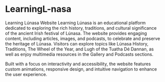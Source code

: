 # LearningL-nasa

Learning Lúnasa Website
Learning Lúnasa is an educational platform dedicated to exploring the rich history, traditions, and cultural significance of the ancient Irish festival of Lúnasa. The website provides engaging content, including articles, images, and podcasts, to celebrate and preserve the heritage of Lúnasa. Visitors can explore topics like Lúnasa History, Traditions, The Wheel of the Year, and Lugh of the Tuatha Dé Dannan, as well as enjoy multimedia resources in the Gallery and Podcasts sections.

Built with a focus on interactivity and accessibility, the website features custom animations, responsive design, and intuitive navigation to enhance the user experience.
